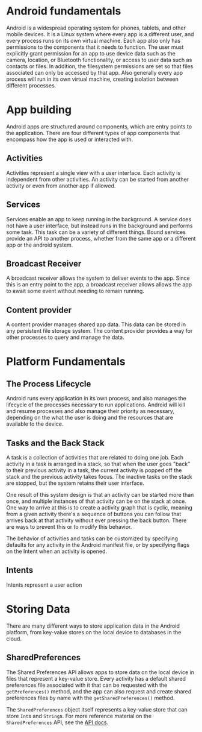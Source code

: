 # Android fundamentals

Android is a widespread operating system for phones, tablets, and other mobile devices. It is a Linux system where every app is a different user, and every process runs on its own virtual machine. Each app also only has permissions to the components that it needs to function. The user must explicitly grant permission for an app to use device data such as the camera, location, or Bluetooth functionality, or access to user data such as contacts or files. In addition, the filesystem permissions are set so that files associated can only be accessed by that app. Also generally every app process will run in its own virtual machine, creating isolation between different processes.

# App building

Android apps are structured around components, which are entry points to the application. There are four different types of app components that encompass how the app is used or interacted with.

## Activities

Activities represent a single view with a user interface. Each activity is independent from other activities. An activity can be started from another activity or even from another app if allowed.

## Services

Services enable an app to keep running in the background. A service does not have a user interface, but instead runs in the background and performs some task. This task can be a variety of different things. Bound services provide an API to another process, whether from the same app or a different app or the android system.

## Broadcast Receiver

A broadcast receiver allows the system to deliver events to the app. Since this is an entry point to the app, a broadcast receiver allows allows the app to await some event without needing to remain running.

## Content provider

A content provider manages shared app data. This data can be stored in any persistent file storage system. The content provider provides a way for other processes to query and manage the data.

# Platform Fundamentals

## The Process Lifecycle

Android runs every application in its own process, and also manages the lifecycle of the processes necessary to run applications. Android will kill and resume processes and also manage their priority as necessary, depending on the what the user is doing and the resources that are available to the device.

## Tasks and the Back Stack

A task is a collection of activities that are related to doing one job. Each activity in a task is arranged in a stack, so that when the user goes "back" to their previous activity in a task, the current activity is popped off the stack and the previous activity takes focus. The inactive tasks on the stack are stopped, but the system retains their user interface.

One result of this system design is that an activity can be started more than once, and multiple instances of that activity can be on the stack at once. One way to arrive at this is to create a activity graph that is cyclic, meaning from a given activity there's a sequence of buttons you can follow that arrives back at that activity without ever pressing the back button. There are ways to prevent this or to modify this behavior.

The behavior of activities and tasks can be customized by specifying defaults for any activity in the Android manifest file, or by specifying flags on the Intent when an activity is opened.

## Intents

Intents represent a user action

# Storing Data

There are many different ways to store application data in the Android platform, from key-value stores on the local device to databases in the cloud.

## SharedPreferences

The Shared Preferences API allows apps to store data on the local device in files that represent a key-value store. Every activity has a default shared preferences file associated with it that can be requested with the `getPreferences()` method, and the app can also request and create shared preferences files by name with the `getSharedPreferences()` method.

The `SharedPreferences` object itself represents a key-value store that can store `Int`s and `String`s. For more reference material on the `SharedPreferences` API, see the [API docs](https://developer.android.com/reference/android/content/SharedPreferences).
